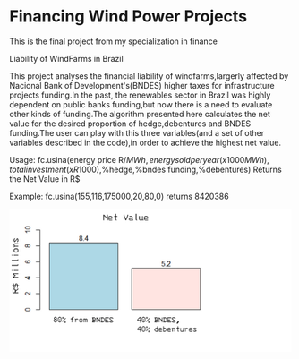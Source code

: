 # Financing Wind Power Projects
This is the final project from my specialization in finance

Liability of WindFarms in Brazil

This project analyses the financial liability of windfarms,largerly
affected by Nacional Bank of Development's(BNDES) higher taxes for
infrastructure projects funding.In the past, the renewables sector in Brazil
was highly dependent on public banks funding,but now there is a need
to evaluate other kinds of funding.The algorithm presented here calculates
the net value for the desired proportion of hedge,debentures and
BNDES funding.The user can play with this three variables(and a set of
other variables described in the code),in order to achieve
the highest net value.

Usage:
fc.usina(energy price R$/MWh,energy sold per year(x 1000 MWh),
total investment(x R$1000),%hedge,%bndes funding,%debentures)
Returns the Net Value in R$

Example:
fc.usina(155,116,175000,20,80,0)
returns 8420386 

![Recompensa no tempo](https://github.com/rodfloripa/Financing_wind_power_projects/blob/edit/netvalue.png?raw=true)

